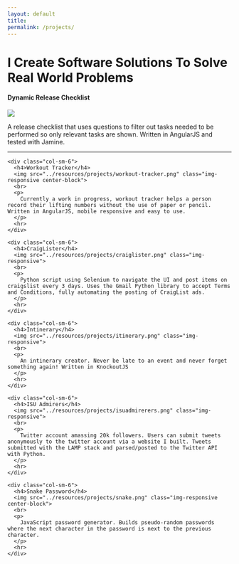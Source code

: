 ```yaml
---
layout: default
title:
permalink: /projects/
---
```

  <div class="row">
  <div class="col-lg-12 text-center">
    <h1 class="title">
      I Create Software Solutions To Solve Real World Problems
    </h1>
  </div>
  </div>

  <div class="row white-row">
    <div class="col-sm-6">
      <h4>Dynamic Release Checklist</h4>
      <img src="../resources/projects/dynamic-release-checklist.png" class="img-responsive center-block">
      <br>
      <p>
        A release checklist that uses questions to filter out tasks needed to be performed so only relevant tasks are shown. Written in AngularJS and tested with Jamine.
      </p>
      <hr>
    </div>

    <div class="col-sm-6">
      <h4>Workout Tracker</h4>
      <img src="../resources/projects/workout-tracker.png" class="img-responsive center-block">
      <br>
      <p>
        Currently a work in progress, workout tracker helps a person record their lifting numbers without the use of paper or pencil. Written in AngularJS, mobile responsive and easy to use.
      </p>
      <hr>
    </div>

    <div class="col-sm-6">
      <h4>CraigLister</h4>
      <img src="../resources/projects/craiglister.png" class="img-responsive">
      <br>
      <p>
        Python script using Selenium to navigate the UI and post items on craigslist every 3 days. Uses the Gmail Python library to accept Terms and Conditions, fully automating the posting of CraigList ads.
      </p>
      <hr>
    </div>

    <div class="col-sm-6">
      <h4>Intinerary</h4>
      <img src="../resources/projects/itinerary.png" class="img-responsive">
      <br>
      <p>
        An intinerary creator. Never be late to an event and never forget something again! Written in KnockoutJS
      </p>
      <hr>
    </div>

    <div class="col-sm-6">
      <h4>ISU Admirers</h4>
      <img src="../resources/projects/isuadmirerers.png" class="img-responsive">
      <br>
      <p>
        Twitter account amassing 20k followers. Users can submit tweets anonymously to the twitter account via a website I built. Tweets submitted with the LAMP stack and parsed/posted to the Twitter API with Python.
      </p>
      <hr>
    </div>

    <div class="col-sm-6">
      <h4>Snake Password</h4>
      <img src="../resources/projects/snake.png" class="img-responsive center-block">
      <br>
      <p>
        JavaScript password generator. Builds pseudo-random passwords where the next character in the password is next to the previous character.
      </p>
      <hr>
    </div>
  </div>
